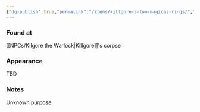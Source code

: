 ```yaml
---
{"dg-publish":true,"permalink":"/items/killgore-s-two-magical-rings/","tags":["item"],"noteIcon":"item"}
---
```


### Found at
[[NPCs/Kilgore the Warlock\|Killgore]]'s corpse
### Appearance
TBD
### Notes
Unknown purpose 